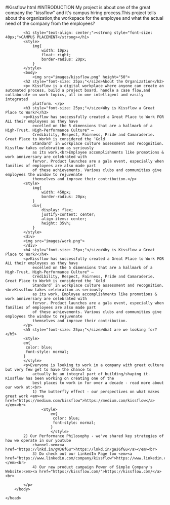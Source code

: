 #Kissflow html
#INTRODUCTION
 My project is about one of the great company the "kissflow" and it's campus hiring process.This project tells about the organization,the workspace for the employee and what the actual need of the company from the employees?
<!DOCTYPE html>
<html>
    <head>
        <title>kissflow campus placement</title>
       
            <h1 style="text-align: center;"><strong style="font-size: 40px;">CAMPUS PLACEMENT</strong></h1>
            <style>
                img{
                    width: 10px;
                    float: right;
                    border-radius: 20px;
                }
            </style>
            <body>
                <img src="images/kissflow.png" height="50">
            <h2 style="font-size: 25px;"</size>About the Organization</h2>
            <p> Kissflow is a digital workplace where anyone can create an automated process, build a project board, handle a case flow,and collaborate on work topics, all in one intelligent and easily integrated
                platform. </p>
            <h3 style="font-size: 25px;"</size>Why is Kissflow a Great Place to Work?</h3>
            <p>Kissflow has successfully created a Great Place to Work FOR ALL their employees as they have
                excelled on the 5 dimensions that are a hallmark of a High-Trust, High-Performance Culture™ –
                Credibility, Respect, Fairness, Pride and Camaraderie. Great Place to Work® is considered the ‘Gold
                Standard’ in workplace culture assessment and recognition. Kissflow takes celebration as seriously
                as its work.<br>Employee accomplishments like promotions & work anniversary are celebrated with
                fervor. Product launches are a gala event, especially when families of employees are also made part
                of these achievements. Various clubs and communities give employees the window to rejuvenate
                themselves and improve their contribution.</p>
            <style>
                img{
                    width: 450px;
                    border-radius: 20px;
                }
                div{
                    display: flex;
                    justify-content: center;
                    align-items: center;
                    height: 35vh;
                }
            </style>    
            <div>
            <img src="images/work.png">
            </div>
            <h4 style="font-size: 25px;"</size>Why is Kissflow a Great Place to Work?</h4>
            <p>Kissflow has successfully created a Great Place to Work FOR ALL their employees as they have
                excelled on the 5 dimensions that are a hallmark of a High-Trust, High-Performance Culture™ –
                Credibility, Respect, Fairness, Pride and Camaraderie. Great Place to Work® is considered the ‘Gold
                Standard’ in workplace culture assessment and recognition.<br>Kissflow takes celebration as seriously
                as its work. Employee accomplishments like promotions & work anniversary are celebrated with
                fervor. Product launches are a gala event, especially when families of employees are also made part
                of these achievements. Various clubs and communities give employees the window to rejuvenate
                themselves and improve their contribution.
            </p>
            <h5 style="font-size: 25px;"</size>What are we looking for?</h5>
            <style>
            em{
             color: blue;
             font-style: normal;
            }
            </style>
            <p>Everyone is looking to work in a company with great culture but very few get to have the chance to
                actually be an integral part of building/shaping it. Kissflow has been working on creating one of the
                best places to work in for over a decade - read more about our work at:<br>
                1) The butterfly effect - our perspectives on what makes great work <em><a href="https://medium.com/kissflow">https://medium.com/kissflow</a></em><br>
                    <style>
                        em{
                         color: blue;
                         font-style: normal;
                        }
                        </style>
            2) Our Performance Philosophy - we've shared key strategies of how we operate in our youtube
                channel.<em><a href="https://lnkd.in/gWJ6fGu">https://lnkd.in/gWJ6fGu</a></em><br>
                3) Do check out our LinkedIn Page too <em><a href="https://www.linkedin.com/company/kissflow">https://www.linkedin.com/company/kissflow</a></em><br>
                4) Our new product campaign Power of Simple Company's Website:<em><a href="https://kissflow.com/">https://kissflow.com/</a><br>

            </p>
        </body>
        
    </head>
</html>
